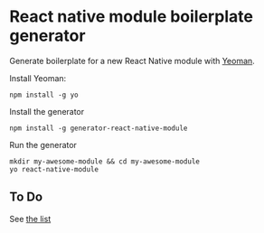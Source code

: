 # React native module boilerplate generator

Generate boilerplate for a new React Native module with [Yeoman](http://yeoman.io/).

Install Yeoman:

```shell
npm install -g yo
```

Install the generator

```shell
npm install -g generator-react-native-module
```

Run the generator
```shell
mkdir my-awesome-module && cd my-awesome-module
yo react-native-module
```

## To Do

See [the list](https://github.com/bamlab/generator-react-native-module/issues/2)
